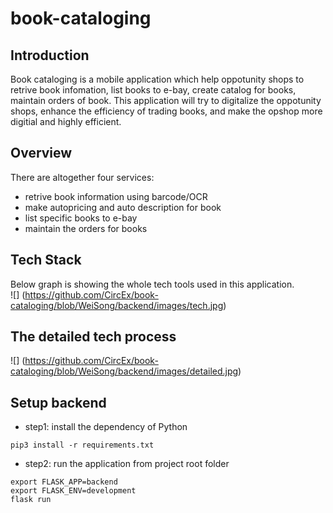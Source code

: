# book-cataloging

## Introduction
Book cataloging is a mobile application which help oppotunity shops to retrive book infomation, list books to e-bay, create catalog for books, maintain orders of book. This application will try to digitalize the oppotunity shops, enhance the efficiency of trading books, and make the opshop more digitial and highly efficient.

## Overview
There are altogether four services:
* retrive book information using barcode/OCR
* make autopricing and auto description for book
* list specific books to e-bay
* maintain the orders for books

## Tech Stack
Below graph is showing the whole tech tools used in this application.<br>
![]
(https://github.com/CircEx/book-cataloging/blob/WeiSong/backend/images/tech.jpg)

## The detailed tech process
![]
(https://github.com/CircEx/book-cataloging/blob/WeiSong/backend/images/detailed.jpg)

## Setup backend
* step1: install the dependency of Python<br>
```
pip3 install -r requirements.txt
```
* step2: run the application from project root folder<br>
```
export FLASK_APP=backend
export FLASK_ENV=development
flask run
```
